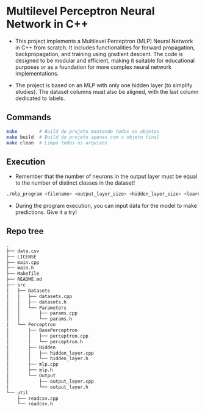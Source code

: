 # Multilevel Perceptron Neural Network in C++

- This project implements a Multilevel Perceptron (MLP) Neural Network in C++ from scratch. It includes functionalities for forward propagation, backpropagation, and training using gradient descent. The code is designed to be modular and efficient, making it suitable for educational purposes or as a foundation for more complex neural network implementations.

- The project is based on an MLP with only one hidden layer (to simplify studies). The dataset columns must also be aligned, with the last column dedicated to labels.

## Commands
```bash
make        # Build do projeto mantendo todos os objetos
make build  # Build do projeto apenas com o objeto final
make clean  # Limpa todos os arquivos 
```

## Execution

- Remember that the number of neurons in the output layer must be equal to the number of distinct classes in the dataset!

```bash
./mlp_program <filename> <output_layer_size> <hidden_layer_size> <learning_rate> <epochs>
```

- During the program execution, you can input data for the model to make predictions. Give it a try!

## Repo tree
```bash
.
├── data.csv
├── LICENSE
├── main.cpp
├── main.h
├── Makefile
├── README.md
├── src
│   ├── Datasets
│   │   ├── datasets.cpp
│   │   ├── datasets.h
│   │   └── Parameters
│   │       ├── params.cpp
│   │       └── params.h
│   └── Perceptron
│       ├── BasePerceptron
│       │   ├── perceptron.cpp
│       │   └── perceptron.h
│       ├── Hidden
│       │   ├── hidden_layer.cpp
│       │   └── hidden_layer.h
│       ├── mlp.cpp
│       ├── mlp.h
│       └── Output
│           ├── output_layer.cpp
│           └── output_layer.h
└── util
    ├── readcsv.cpp
    └── readcsv.h
```